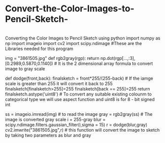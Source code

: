 # Convert-the-Color-Images-to-Pencil-Sketch-




<br>
Converting the Color Images to Pencil Sketch using python
import numpy as np
import imageio
import cv2
import scipy.ndimage
#These are the Libraries needed for this program

img = "3861505.jpg"
def rgb2gray(rgp):
    return np.dot(rgp[...,:3],[0.2989,0.5870,0.1140]) # It is the 2 dimensional array formula to convert image to gray scale
    
def dodge(front,back):
    finalsketch =  front*255/(255-back) # If the iamge scale is greater than 255 it will convert it back to 255
    finalsketch[finalsketch>255]=255
    finalsketch[back == 255]=255
    return finalsketch.astype('uint8') # To convert any suitable existing colounm to categorical type we will use aspect function and uint8 is for 8 - bit signed int 

ss = imageio.imread(img) # to read the image
gray = rgb2gray(ss) #  The image is converted gray scale
i = 255-gray
blur = scipy.ndimage.filters.gaussian_filter(i,sigma = 15)
r = dodge(blur,gray)
cv2.imwrite("3861505.jpg",r) # this function will convert the image to sketch by taking two parameters as blur and gray
